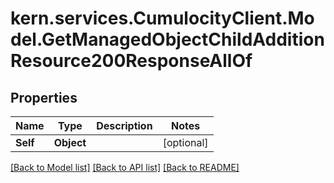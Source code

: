 
# kern.services.CumulocityClient.Model.GetManagedObjectChildAdditionResource200ResponseAllOf

## Properties

Name | Type | Description | Notes
------------ | ------------- | ------------- | -------------
**Self** | **Object** |  | [optional] 

[[Back to Model list]](../README.md#documentation-for-models)
[[Back to API list]](../README.md#documentation-for-api-endpoints)
[[Back to README]](../README.md)

